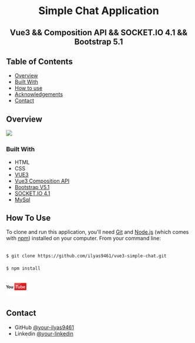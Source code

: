 <h1 align="center">Simple Chat Application</h1>
<h2 align="center">Vue3 && Composition API && SOCKET.IO 4.1 && Bootstrap 5.1</h2>


## Table of Contents

- [Overview](#overview)
- [Built With](#built-with)
- [How to use](#how-to-use)
- [Acknowledgements](#acknowledgements)
- [Contact](#contact)

<!-- OVERVIEW -->

## Overview
[![](https://camo.githubusercontent.com/241d4106ff5edca2ee25e04dcf4546fad9d20b626f7a10990307e8f83e95459f/68747470733a2f2f696d672e736869656c64732e696f2f62616467652f796f75747562652d2532334646303030302e7376673f267374796c653d666f722d7468652d6261646765266c6f676f3d796f7574756265266c6f676f436f6c6f723d7768697465253232)](https://youtu.be/sUjTW-Dg5e8)


### Built With

- HTML
- CSS
- [VUE3](https://v3.vuejs.org/)
- [Vue3 Composition API](https://v3.vuejs.org/guide/composition-api-introduction.html)
- [Bootstrap V5.1](https://getbootstrap.com/docs/5.1/getting-started/introduction/)
- [SOCKET.IO 4.1](https://socket.io/)
- [MySql](https://www.mysql.com/)


## How To Use

To clone and run this application, you'll need [Git](https://git-scm.com) and [Node.js](https://nodejs.org/en/download/) (which comes with [npm](http://npmjs.com)) installed on your computer. From your command line:

```bash

$ git clone https://github.com/ilyas9461/vue3-simple-chat.git

$ npm install
```
<a href="https://www.youtube.com/watch?v=sUjTW-Dg5e8" target="_blank">
     <img src="./public/youtube.png" alt="youtube" width="55">
</a>

## Contact

- GitHub [@your-ilyas9461](https://github.com/ilyas9461)
- Linkedin [@your-linkedin](https://www.linkedin.com/in/ilyas-yağcioğlu-6a6b17217)

